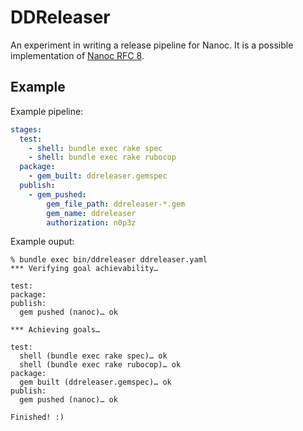 # DDReleaser

An experiment in writing a release pipeline for Nanoc. It is a possible implementation of [Nanoc RFC 8](https://github.com/nanoc/rfcs/pull/8).

## Example

Example pipeline:

```yaml
stages:
  test:
    - shell: bundle exec rake spec
    - shell: bundle exec rake rubocop
  package:
    - gem_built: ddreleaser.gemspec
  publish:
    - gem_pushed:
        gem_file_path: ddreleaser-*.gem
        gem_name: ddreleaser
        authorization: n0p3z
```

Example ouput:

```
% bundle exec bin/ddreleaser ddreleaser.yaml
*** Verifying goal achievability…

test:
package:
publish:
  gem pushed (nanoc)… ok

*** Achieving goals…

test:
  shell (bundle exec rake spec)… ok
  shell (bundle exec rake rubocop)… ok
package:
  gem built (ddreleaser.gemspec)… ok
publish:
  gem pushed (nanoc)… ok

Finished! :)
```
